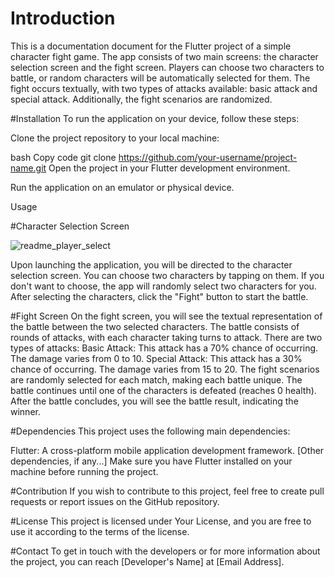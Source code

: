 # Introduction

This is a documentation document for the Flutter project of a simple character fight game. The app consists of two main screens: the character selection screen and the fight screen. Players can choose two characters to battle, or random characters will be automatically selected for them. The fight occurs textually, with two types of attacks available: basic attack and special attack. Additionally, the fight scenarios are randomized.

#Installation
To run the application on your device, follow these steps:

Clone the project repository to your local machine:

bash
Copy code
git clone https://github.com/your-username/project-name.git
Open the project in your Flutter development environment.

Run the application on an emulator or physical device.

Usage

#Character Selection Screen

![readme_player_select](https://github.com/Monguilhott/random-fighters/assets/34020950/b3c9195c-e340-4875-8ff8-64237070147f)

Upon launching the application, you will be directed to the character selection screen.
You can choose two characters by tapping on them. If you don't want to choose, the app will randomly select two characters for you.
After selecting the characters, click the "Fight" button to start the battle.

#Fight Screen
On the fight screen, you will see the textual representation of the battle between the two selected characters.
The battle consists of rounds of attacks, with each character taking turns to attack.
There are two types of attacks:
Basic Attack: This attack has a 70% chance of occurring. The damage varies from 0 to 10.
Special Attack: This attack has a 30% chance of occurring. The damage varies from 15 to 20.
The fight scenarios are randomly selected for each match, making each battle unique.
The battle continues until one of the characters is defeated (reaches 0 health).
After the battle concludes, you will see the battle result, indicating the winner.

#Dependencies
This project uses the following main dependencies:

Flutter: A cross-platform mobile application development framework.
[Other dependencies, if any...]
Make sure you have Flutter installed on your machine before running the project.

#Contribution
If you wish to contribute to this project, feel free to create pull requests or report issues on the GitHub repository.

#License
This project is licensed under Your License, and you are free to use it according to the terms of the license.

#Contact
To get in touch with the developers or for more information about the project, you can reach [Developer's Name] at [Email Address].
